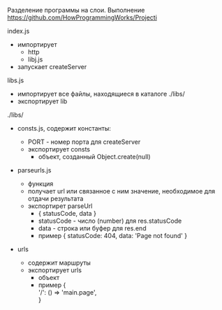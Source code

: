 Разделение программы на слои. Выполнение https://github.com/HowProgrammingWorks/Projecti

index.js  
  - импортирует  
    - http
    - libj.js
  - запускает createServer

libs.js  
  - импортирует все файлы, находящиеся в каталоге ./libs/  
  - экспортирует lib  

./libs/  
  - consts.js, содержит константы:  
    - PORT - номер порта для createServer  
    - экспортирует consts
      - объект, созданный Object.create(null)

  - parseurls.js  
    - функция  
    - получает url или связанное с ним значение, необходимое для отдачи результата  
    - экспортирет parseUrl  
      - { statusCode, data }  
      - statusCode - число (number) для res.statusCode  
      - data - строка или буфер для res.end
      - пример { statusCode: 404, data: 'Page not found' }
  - urls  
    - содержит маршруты  
    - экспортирует urls  
      - объект  
      - пример {   
                 '/': () => 'main.page',  
		}

